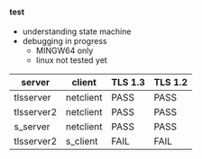 #### test

- understanding state machine
- debugging in progress
  - MINGW64 only
  - linux not tested yet

| server     | client    | TLS 1.3 | TLS 1.2 |
| --         | --        | --      |  --     |
| tlsserver  | netclient | PASS    |  PASS   |
| tlsserver2 | netclient | PASS    |  PASS   |
| s_server   | netclient | PASS    |  PASS   |
| tlsserver2 | s_client  | FAIL    |  FAIL   |
